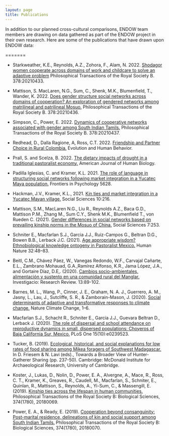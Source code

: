 ```yaml
---
layout: page
title: Publications
---
```


In addition to our planned cross-cultural comparisons, ENDOW team members are drawing on data gathered as part of the ENDOW project in their own research. Here are some of the publications that have drawn upon ENDOW data:

=======

- Starkweather, K.E., Reynolds, A.Z., Zohora, F., Alam, N. 2022. [Shodagor women cooperate across domains of work and childcare to solve an adaptive problem](https://royalsocietypublishing.org/doi/10.1098/rstb.2021.0433) Philosophical Transactions of the Royal Society B. 378:20210433.

- Mattison, S. MacLaren, N.G., Sum, C., Shenk, M.K., Blumenfield, T., Wander, K. 2022. [Does gender structure social networks across domains of cooperation? An exploration of gendered networks among matrilineal and patrilineal Mosuo.](https://royalsocietypublishing.org/doi/10.1098/rstb.2021.0436) Philosophical Transactions of the Royal Society B. 378:20210436.

- Simpson, C., Power, E. 2022. [Dynamics of cooperative networks associated with gender among South Indian Tamils.](https://royalsocietypublishing.org/doi/10.1098/rstb.2021.0437) Philosophical Transactions of the Royal Society B. 378:20210437.

- Redhead, D., Dalla Ragione, A, Ross, C.T. 2022. [Friendship and Partner Choice in Rural Colombia.](https://www.sciencedirect.com/science/article/abs/pii/S1090513822000484) Evolution and Human Behavior.

- Prall, S. and Scelza, B. 2022. [The dietary impacts of drought in a traditional pastoralist economy.](https://doi.org/10.1002/ajhb.23803) American Journal of Human Biology.

- Padilla Iglesias, C. and Kramer, K.L. 2021. [The role of language in structuring social networks following market integration in a Yucatec Maya population.](https://www.frontiersin.org/articles/10.3389/fpsyg.2021.656963/full) Frontiers in Psychology 5628.

- Hackman, J.V., Kramer, K.L., 2021. [Kin ties and market integration in a Yucatec Mayan village.](https://www.mdpi.com/2076-0760/10/6/216) Social Sciences 10:216.

- Mattison, S.M., MacLaren N.G., Liu R., Reynolds A.Z., Baca G.D., Mattison P.M., Zhang M., Sum C.Y., Shenk M.K., Blumenfield T., von Rueden C. (2021). [Gender differences in social networks based on prevailing kinship norms in the Mosuo of China.](https://www.mdpi.com/2076-0760/10/7/253) Social Sciences 7:253.

- Schniter E., Macfarlan S.J., Garcia J.J., Ruiz-Campos G., Beltran D.G., Bowen B.B., Lerback J.C. (2021). [Age appropriate wisdom? Ethnobiological knowledge ontogeny in Pastoralist Mexico.](https://doi.org/10.1007/s12110-021-09387-8) Human Nature 32:48–83.

- Beitl, C.M., Chávez Páez, W., Vanegas Redondo, W.F., Carvajal Cañarte, E.L., Zambrano Mohauad, G.A.,Ramírez Alfonso, K.R., Jama López, J.A., and Gortaire Díaz, D.E,. (2020). [Cambios socio-ambientales, alimentación y sustento en una comunidad rural del Manglar.](https://doi.org/10.31095/investigatio.2020.13.9) Investigacio: Research Review. 13:89-102.

- Barnes, M. L., Wang, P., Cinner, J. E., Graham, N. A. J., Guerrero, A. M., Jasny, L., Lau, J., Sutcliffe, S. R., & Zamborain-Mason, J. (2020). [Social determinants of adaptive and transformative responses to climate change.](https://doi.org/10.1038/s41558-020-0871-4) Nature Climate Change, 1–6.

- Macfarlan S.J., Schacht R., Schniter E., Garcia J.J., Guevara Beltran D., Lerback J. (2020). [The role of dispersal and school attendance on reproductive dynamics in small, dispersed populations: Choyeros of Baja California Sur, Mexico.](https://doi.org/10.1371/journal.pone.0239523) PLoS One 15(10):e0239523. 

- Tucker, B. (2019). [Ecological, historical, and social explanations for low rates of food sharing among Mikea foragers of Southwest Madagascar.](https://www.repository.cam.ac.uk/bitstream/handle/1810/300122/Hunter_Gatherer_Sharing_s_Chapter17.pdf?sequence=1) In D. Friesem & N. Lavi (eds)., Towards a Broader View of Hunter-Gatherer Sharing (pp. 237-50). Cambridge: McDonald Institute for Archaeological Research, University of
Cambridge.

- Koster, J., Lukas, D., Nolin, D., Power, E. A., Alvergne, A., Mace, R., Ross, C. T., Kramer, K., Greaves, R., Caudell, M., Macfarlan, S., Schniter, E., Quinlan, R., Mattison, S., Reynolds, A., Yi-Sum, C., & Massengill, E. (2019). [Kinship ties across the lifespan in human communities.](https://royalsocietypublishing.org/doi/full/10.1098/rstb.2018.0069) Philosophical Transactions of the Royal Society B: Biological Sciences, 374(1780), 20180069.

- Power, E. A., & Ready, E. (2019). [Cooperation beyond consanguinity: Post-marital residence, delineations of kin and social support among South Indian Tamils.](https://doi.org/10.1098/rstb.2018.0070) Philosophical Transactions of the Royal Society B: Biological Sciences, 374(1780), 20180070.
